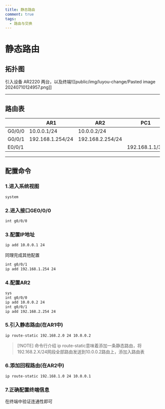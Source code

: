 ```yaml
---
title: 静态路由
comment: true
tags:
  - 路由与交换
---
```

# 静态路由

## 拓扑图

引入设备 AR2220 两台，以及终端![[public/img/luyou-change/Pasted image 20240710124957.png]]

----

## 路由表

|        | **AR1**          | AR2              | PC1            | PC2            |
| ------ | ---------------- | ---------------- | -------------- | -------------- |
| G0/0/0 | 10.0.0.1/24      | 10.0.0.2/24      |                |                |
| G0/0/1 | 192.168.1.254/24 | 192.168.2.254/24 |                |                |
| E0/0/1 |                  |                  | 192.168.1.1/32 | 192.168.2.1/32 |

---

## 配置命令

### 1.进入系统视图

```bash
system
```
### 2.进入接口GE0/0/0

```bash
int g0/0/0
```
### 3.配置IP地址

```bash
ip add 10.0.0.1 24
```

同理完成其他配置

```bash
int g0/0/1
ip add 192.168.1.254 24
```

### 4.配置AR2

```bash
sys
int g0/0/0
ip add 10.0.0.2 24
int g0/0/1
ip add 192.168.2.254 24
```

### 5.引入静态路由(在AR1中)

```bash
ip route-static 192.168.2.0 24 10.0.0.2
```

> [!NOTE] 命令行介绍
> ip route-static意味着添加一条静态路由，将192.168.2.X/24网段全部路由发送到10.0.0.2路由上，添加入路由表

### 6.添加回程路由(在AR2中)

```bash
ip route-static 192.168.1.0 24 10.0.0.1
```

### 7.正确配置终端信息

在终端中验证连通性即可